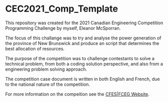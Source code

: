 # CEC2021_Comp_Template

This repository was created for the 2021 Canadian Engineering Competition Programming Challenge by myself, Eleanor McSporran.

The focus of this challange was to try and analyse the power generation of the province of New Brunswick and produce an script that determines the best allocation of resources.

The purpose of the competition was to challenge contestants to solve a technical problem, from both a coding solution perspective, and also from a engineering problem solving approach.

The competition case document is written in both English and French, due to the national nature of the competition.

For more information on the compeition see the [CFES|FCEG Website](https://cfes.ca/cec/).
